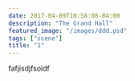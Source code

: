 ```yaml
---
date: 2017-04-09T10:58:08-04:00
description: "The Grand Hall"
featured_image: "/images/ddd.psd"
tags: ["scene"]
title: "1"
---
```


fafjisdjfsoidf